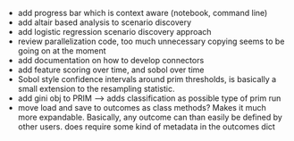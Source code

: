 * add progress bar which is context aware (notebook, command line)
* add altair based analysis to scenario discovery
* add logistic regression scenario discovery approach
* review parallelization code, too much unnecessary copying seems
  to be going on at the moment
* add documentation on how to develop connectors
* add feature scoring over time, and sobol over time
* Sobol style confidence intervals around prim thresholds, is basically a small
  extension to the resampling statistic. 
* add gini obj to PRIM --> adds classification as possible type of prim run
* move load and save to outcomes as class methods? Makes it much more
  expandable. Basically, any outcome can than easily be defined by other users. 
  does require some kind of metadata in the outcomes dict
